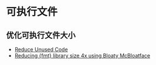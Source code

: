# 可执行文件

## 优化可执行文件大小

* [Reduce Unused Code](https://tetzank.github.io/posts/removing-unused-code/)
* [Reducing {fmt} library size 4x using Bloaty McBloatface](https://www.zverovich.net/2020/05/21/reducing-library-size.html)